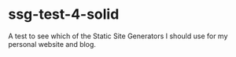 # ssg-test-4-solid
A test to see which of the Static Site Generators I should use for my personal website and blog.
